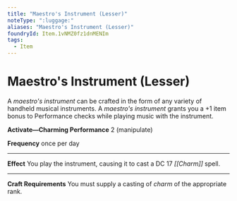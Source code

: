 ```yaml
---
title: "Maestro's Instrument (Lesser)"
noteType: ":luggage:"
aliases: "Maestro's Instrument (Lesser)"
foundryId: Item.1vNMZ0fz1dnMENIm
tags:
  - Item
---
```


# Maestro's Instrument (Lesser)

A _maestro's instrument_ can be crafted in the form of any variety of handheld musical instruments. A _maestro's instrument_ grants you a +1 item bonus to Performance checks while playing music with the instrument.

**Activate—Charming Performance** 2 (manipulate)

**Frequency** once per day

* * *

**Effect** You play the instrument, causing it to cast a DC 17 _[[Charm]]_ spell.

* * *

**Craft Requirements** You must supply a casting of _charm_ of the appropriate rank.
